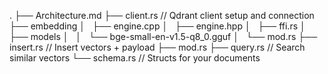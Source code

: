 .
├── Architecture.md
├── client.rs // Qdrant client setup and connection
├── embedding
│   ├── engine.cpp
│   ├── engine.hpp
│   ├── ffi.rs
│   ├── models
│   │   └── bge-small-en-v1.5-q8_0.gguf
│   └── mod.rs
├── insert.rs // Insert vectors + payload
├── mod.rs
├── query.rs // Search similar vectors
└── schema.rs // Structs for your documents
